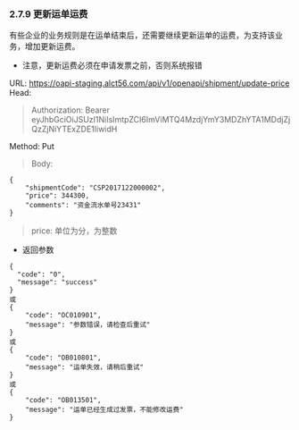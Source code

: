 ### 2.7.9 更新运单运费

有些企业的业务规则是在运单结束后，还需要继续更新运单的运费，为支持该业务，增加更新运费。
* 注意，更新运费必须在申请发票之前，否则系统报错

URL: https://oapi-staging.alct56.com/api/v1/openapi/shipment/update-price
Head:
  >Authorization: Bearer eyJhbGciOiJSUzI1NiIsImtpZCI6ImViMTQ4MzdjYmY3MDZhYTA1MDdjZjQzZjNiYTExZDE1IiwidH

Method: Put


>Body:
```
{
    "shipmentCode": "CSP2017122000002",
    "price": 344300,
    "comments": "资金流水单号23431"
}
```
  >price: 单位为分，为整数

* 返回参数
```
{
  "code": "0",
  "message": "success"
}
或
{
    "code": "OC010901",
    "message": "参数错误，请检查后重试"
}
或
{
    "code": "OB010801",
    "message": "运单失效，请稍后重试"
}
或
{
    "code": "OB013501",
    "message": "运单已经生成过发票，不能修改运费"
}
```